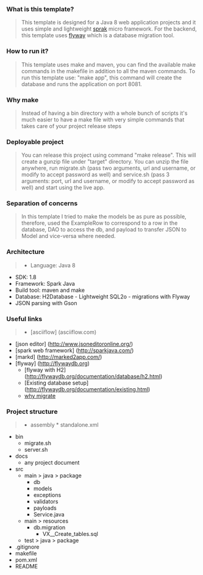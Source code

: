 ### What is this template?
  > This template is designed for a Java 8 web application projects and it uses simple and lightweight 
  [sprak](http://sparkjava.com/) micro framework. For the backend, this template uses [flyway](https://flywaydb.org/) 
  which is a database migration tool. 
   
### How to run it?
  > This template uses make and maven, you can find the available make commands in the makefile in addition to 
  all the maven commands. To run this template use: "make app", this command will create the database
  and runs the application on port 8081. 
 
### Why make
 >Instead of having a bin directory with a whole bunch of scripts it's much easier to have a make file with 
   very simple commands that takes care of your project release steps
 
### Deployable project
 >You can release this project using command "make release". This will create a gunzip file under "target" directory. 
 You can unzip the file anywhere, run migrate.sh (pass two arguments, url and username, or modify to accept password as well) and service.sh 
 (pass 3 arguments: port, url and username, or modify to accept password as well) and start using the live app.

### Separation of concerns
 > In this template I tried to make the models be as pure as possible, therefore, used the ExampleRow to correspond
  to a row in the database, DAO to access the db, and payload to transfer JSON to Model and vice-versa where needed. 

   
### Architecture
  >* Language: Java 8
  * SDK: 1.8
  * Framework: Spark Java
  * Build tool: maven and make
  * Database: H2Database - Lightweight SQL2o - migrations with Flyway
  * JSON parsing with Gson

### Useful links
  >* [asciiflow] (asciiflow.com)
  * [json editor] (http://www.jsoneditoronline.org/)
  * [spark web framework] (http://sparkjava.com/)
  * [markd] (http://marked2app.com/) 
  * [flyway] (http://flywaydb.org)
    * [flyway with H2] (http://flywaydb.org/documentation/database/h2.html)
    * [Existing database setup] (http://flywaydb.org/documentation/existing.html)
    * [why migrate](http://flywaydb.org/getstarted/why.html)
  
### Project structure 
  >* assembly
    * standalone.xml
  * bin
    * migrate.sh
    * server.sh
  * docs
    * any project document
  * src
    * main > java > package
        * db
        * models
        * exceptions
        * validators
        * payloads
        * Service.java
    * main > resources
        * db.migration
            * VX__Create_tables.sql
    * test > java > package    
  * .gitignore
  * makefile
  * pom.xml
  * README
  
